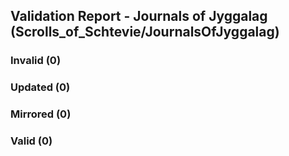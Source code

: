 ## Validation Report - Journals of Jyggalag (Scrolls_of_Schtevie/JournalsOfJyggalag)


### Invalid (0)
### Updated (0)
### Mirrored (0)
### Valid (0)
